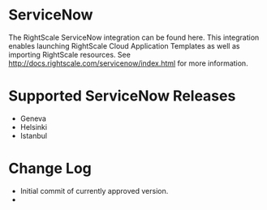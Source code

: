 # ServiceNow
The RightScale ServiceNow integration can be found here.
This integration enables launching RightScale Cloud Application Templates as well as importing RightScale resources.
See http://docs.rightscale.com/servicenow/index.html for more information.

# Supported ServiceNow Releases
- Geneva
- Helsinki
- Istanbul

# Change Log
- Initial commit of currently approved version.
- 